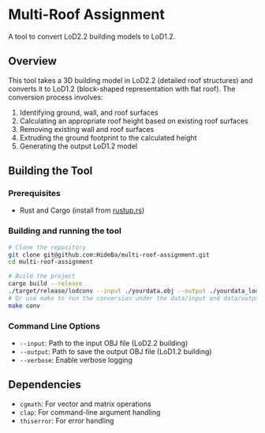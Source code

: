 # Multi-Roof Assignment

A tool to convert LoD2.2 building models to LoD1.2.

## Overview

This tool takes a 3D building model in LoD2.2 (detailed roof structures) and converts it to LoD1.2 (block-shaped representation with flat roof). The conversion process involves:

1. Identifying ground, wall, and roof surfaces
2. Calculating an appropriate roof height based on existing roof surfaces
3. Removing existing wall and roof surfaces
4. Extruding the ground footprint to the calculated height
5. Generating the output LoD1.2 model

## Building the Tool

### Prerequisites

- Rust and Cargo (install from [rustup.rs](https://rustup.rs))

### Building and running the tool

```bash
# Clone the repository
git clone git@github.com:HideBa/multi-roof-assignment.git
cd multi-roof-assignment

# Build the project
cargo build --release
./target/release/lodconv --input ./yourdata.obj --output ./yourdata_lod1.2.obj
# Or use make to run the conversion under the data/input and data/output folders (debug mode)
make conv
```

### Command Line Options

- `--input`: Path to the input OBJ file (LoD2.2 building)
- `--output`: Path to save the output OBJ file (LoD1.2 building)
- `--verbose`: Enable verbose logging

## Dependencies

- `cgmath`: For vector and matrix operations
- `clap`: For command-line argument handling
- `thiserror`: For error handling
